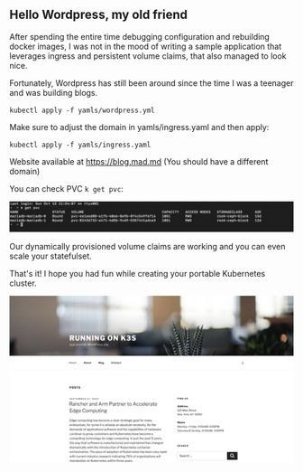 ## Hello Wordpress, my old friend

After spending the entire time debugging configuration and rebuilding docker images, I was not in the mood of writing a sample application that leverages ingress and persistent volume claims, that also managed to look nice.

Fortunately, Wordpress has still been around since the time I was a teenager and was building blogs.

```
kubectl apply -f yamls/wordpress.yml
```

Make sure to adjust the domain in yamls/ingress.yaml and then apply:

```
kubectl apply -f yamls/ingress.yaml
```

Website available at https://blog.mad.md (You should have a different domain)

You can check PVC `k get pvc`:

![pvc](../images/pvc.png)

Our dynamically provisioned volume claims are working and you can even scale your statefulset.

That's it! I hope you had fun while creating your portable Kubernetes cluster.

![blog](../images/blog.png)
